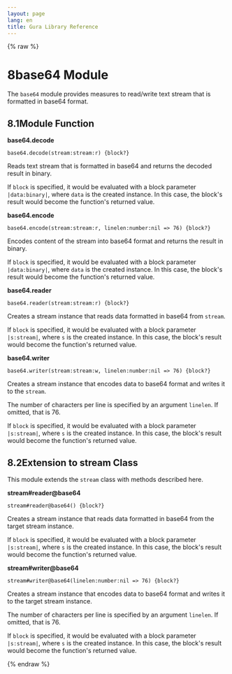 ```yaml
---
layout: page
lang: en
title: Gura Library Reference
---
```


{% raw %}
<h1><span class="caption-index-1">8</span><a name="anchor-8"></a>base64 Module</h1>
<p>
The <code>base64</code> module provides measures to read/write text stream that is formatted in base64 format.
</p>
<h2><span class="caption-index-2">8.1</span><a name="anchor-8-1"></a>Module Function</h2>
<p>
<strong>base64.decode</strong>
</p>
<p>
<code>base64.decode(stream:stream:r) {block?}</code>
</p>
<p>
Reads text stream that is formatted in base64 and returns the decoded result in binary.
</p>
<p>
If <code>block</code> is specified, it would be evaluated with a block parameter <code>|data:binary|</code>, where <code>data</code> is the created instance. In this case, the block's result would become the function's returned value.
</p>
<p>
<strong>base64.encode</strong>
</p>
<p>
<code>base64.encode(stream:stream:r, linelen:number:nil =&gt; 76) {block?}</code>
</p>
<p>
Encodes content of the stream into base64 format and returns the result in binary.
</p>
<p>
If <code>block</code> is specified, it would be evaluated with a block parameter <code>|data:binary|</code>, where <code>data</code> is the created instance. In this case, the block's result would become the function's returned value.
</p>
<p>
<strong>base64.reader</strong>
</p>
<p>
<code>base64.reader(stream:stream:r) {block?}</code>
</p>
<p>
Creates a stream instance that reads data formatted in base64 from <code>stream</code>.
</p>
<p>
If <code>block</code> is specified, it would be evaluated with a block parameter <code>|s:stream|</code>, where <code>s</code> is the created instance. In this case, the block's result would become the function's returned value.
</p>
<p>
<strong>base64.writer</strong>
</p>
<p>
<code>base64.writer(stream:stream:w, linelen:number:nil =&gt; 76) {block?}</code>
</p>
<p>
Creates a stream instance that encodes data to base64 format and writes it to the <code>stream</code>.
</p>
<p>
The number of characters per line is specified by an argument <code>linelen</code>. If omitted, that is 76.
</p>
<p>
If <code>block</code> is specified, it would be evaluated with a block parameter <code>|s:stream|</code>, where <code>s</code> is the created instance. In this case, the block's result would become the function's returned value.
</p>
<h2><span class="caption-index-2">8.2</span><a name="anchor-8-2"></a>Extension to stream Class</h2>
<p>
This module extends the <code>stream</code> class with methods described here.
</p>
<p>
<strong>stream#reader@base64</strong>
</p>
<p>
<code>stream#reader@base64() {block?}</code>
</p>
<p>
Creates a stream instance that reads data formatted in base64 from the target stream instance.
</p>
<p>
If <code>block</code> is specified, it would be evaluated with a block parameter <code>|s:stream|</code>, where <code>s</code> is the created instance. In this case, the block's result would become the function's returned value.
</p>
<p>
<strong>stream#writer@base64</strong>
</p>
<p>
<code>stream#writer@base64(linelen:number:nil =&gt; 76) {block?}</code>
</p>
<p>
Creates a stream instance that encodes data to base64 format and writes it to the target stream instance.
</p>
<p>
The number of characters per line is specified by an argument <code>linelen</code>. If omitted, that is 76.
</p>
<p>
If <code>block</code> is specified, it would be evaluated with a block parameter <code>|s:stream|</code>, where <code>s</code> is the created instance. In this case, the block's result would become the function's returned value.
</p>
<p />

{% endraw %}
